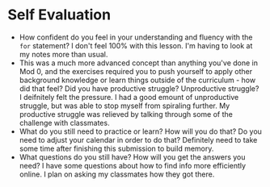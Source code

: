 # Self Evaluation

- How confident do you feel in your understanding and fluency with the `for` statement?
I don't feel 100% with this lesson. I'm having to look at my notes more than usual.
- This was a much more advanced concept than anything you've done in Mod 0, and the exercises required you to push yourself to apply other background knowledge or learn things outside of the curriculum - how did that feel? Did you have productive struggle? Unproductive struggle?
I deifnitely felt the pressure. I had a good emount of unproductive struggle, but was able to stop myself from spiraling further. My productive struggle was relieved by talking through some of the challenge with classmates. 
- What do you still need to practice or learn? How will you do that? Do you need to adjust your calendar in order to do that?
Definitely need to take some time after finishing this submission to build memory.
- What questions do you still have? How will you get the answers you need?
I have some questions about how to find info more efficiently online. I plan on asking my classmates how they got there. 